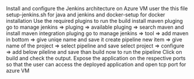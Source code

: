 Install and configure the Jenkins architecture on Azure VM
user the this file setup-jenkins.sh for java and jenkins and docker-setup for docker installation
Use the required plugins to run the build 
install maven pluging
go to manage jenkins => pluging => available pluging => search maven and install maven integration pluging 
go to manage jenkins => tool => add maven in bottom => give uniqe name and save it 
create pipeline
new item => give name of the project => select pipeline and save
select project => configure => add below pileline and save
than build now to run the pipeline
Click on build and check the output. 
Expose the application on the respective ports so that the user can access the deployed application and open tcp port for azure VM
